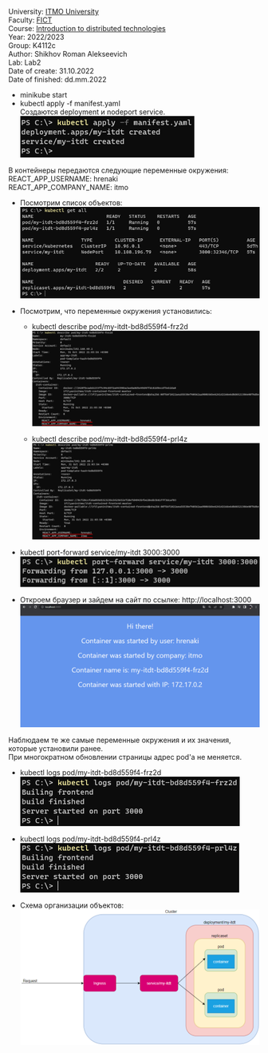 University: [ITMO University](https://itmo.ru/ru/) \
Faculty: [FICT](https://fict.itmo.ru) \
Course: [Introduction to distributed technologies](https://github.com/itmo-ict-faculty/introduction-to-distributed-technologies) \
Year: 2022/2023 \
Group: K4112c \
Author: Shikhov Roman Alekseevich \
Lab: Lab2 \
Date of create: 31.10.2022 \
Date of finished: dd.mm.2022

- minikube start
- kubectl apply -f manifest.yaml \
Создаются deployment и nodeport service. \
![kubectl_apply](images/kubectl_apply.png)

В контейнеры передаются следующие переменные окружения: \
REACT_APP_USERNAME: hrenaki \
REACT_APP_COMPANY_NAME: itmo

- Посмотрим список объектов: \
![kubectl_get-all](images/kubectl_get-all.png)

- Посмотрим, что переменные окружения установились:
  - kubectl describe pod/my-itdt-bd8d559f4-frz2d \
![kubectl_describe1](images/kubectl_describe1.png)

  - kubectl describe pod/my-itdt-bd8d559f4-prl4z \
![kubectl_describe2](images/kubectl_describe2.png)

- kubectl port-forward service/my-itdt 3000:3000 \
![kubectl_port-forward](images/kubectl_port-forward.png)

- Откроем браузер и зайдем на сайт по ссылке: http://localhost:3000 \
![site](images/site.png)

Наблюдаем те же самые переменные окружения и их значения, которые установили ранее. \
При многократном обновлении страницы адрес pod'а не меняется.

- kubectl logs pod/my-itdt-bd8d559f4-frz2d \
![kubectl_logs1](images/kubectl_logs1.png)

- kubectl logs pod/my-itdt-bd8d559f4-prl4z \
![kubectl_logs1](images/kubectl_logs2.png)

- Схема организации объектов: \
![object-scheme](images/object-scheme.png)